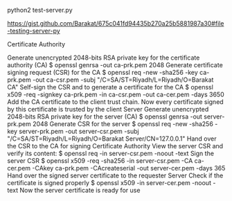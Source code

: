 



python2 test-server.py




https://gist.github.com/Barakat/675c041fd94435b270a25b5881987a30#file-testing-server-py


Certificate Authority

Generate unencrypted 2048-bits RSA private key for the certificate authority (CA)
$ openssl genrsa -out ca-prk.pem 2048
Generate certificate signing request (CSR) for the CA
$ openssl req -new -sha256 -key ca-prk.pem -out ca-csr.pem -subj "/C=SA/ST=Riyadh/L=Riyadh/O=Barakat CA"
Self-sign the CSR and to generate a certificate for the CA
$ openssl x509 -req -signkey ca-prk.pem -in ca-csr.pem -out ca-cer.pem -days 3650
Add the CA certificate to the client trust chain. Now every certificate signed by this certificate is trusted by the client
Server
Generate unencrypted 2048-bits RSA private key for the server (CA)
$ openssl genrsa -out server-prk.pem 2048
Generate CSR for the server
$ openssl req -new -sha256 -key server-prk.pem -out server-csr.pem -subj "/C=SA/ST=Riyadh/L=Riyadh/O=Barakat Server/CN=127.0.0.1"
Hand over the CSR to the CA for signing
Certificate Authority
View the server CSR and verify its content:
$ openssl req -in server-csr.pem -noout -text
Sign the server CSR
$ openssl x509 -req -sha256 -in server-csr.pem -CA ca-cer.pem -CAkey ca-prk.pem -CAcreateserial -out server-cer.pem -days 365
Hand over the signed server certificate to the requester
Server
Check if the certificate is signed properly
$ openssl x509 -in server-cer.pem -noout -text
Now the server certificate is ready for use

